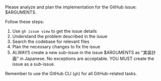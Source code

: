 Please analyze and plan the implementation for the GitHub issue: $ARGUMENTS.

Follow these steps:

1. Use `gh issue view` to get the issue details
2. Understand the problem described in the issue
3. Search the codebase for relevant files
4. Plan the necessary changes to fix the issue
5. ALWAYS create a new sub-issue in the issue $ARGUMENTS as "実装計画" in Japanese. No exceptions are acceptable. YOU MUST create the issue as a sub-issue.

Remember to use the GitHub CLI (`gh`) for all GitHub-related tasks.
